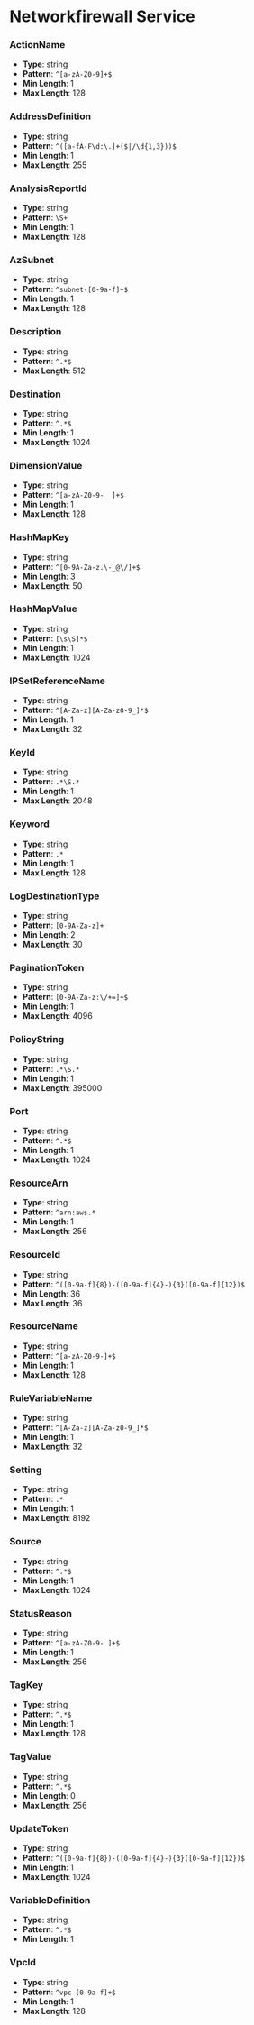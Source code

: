 # Networkfirewall Service

### ActionName
- **Type**: string
- **Pattern**: `^[a-zA-Z0-9]+$`
- **Min Length**: 1
- **Max Length**: 128

### AddressDefinition
- **Type**: string
- **Pattern**: `^([a-fA-F\d:\.]+($|/\d{1,3}))$`
- **Min Length**: 1
- **Max Length**: 255

### AnalysisReportId
- **Type**: string
- **Pattern**: `\S+`
- **Min Length**: 1
- **Max Length**: 128

### AzSubnet
- **Type**: string
- **Pattern**: `^subnet-[0-9a-f]+$`
- **Min Length**: 1
- **Max Length**: 128

### Description
- **Type**: string
- **Pattern**: `^.*$`
- **Max Length**: 512

### Destination
- **Type**: string
- **Pattern**: `^.*$`
- **Min Length**: 1
- **Max Length**: 1024

### DimensionValue
- **Type**: string
- **Pattern**: `^[a-zA-Z0-9-_ ]+$`
- **Min Length**: 1
- **Max Length**: 128

### HashMapKey
- **Type**: string
- **Pattern**: `^[0-9A-Za-z.\-_@\/]+$`
- **Min Length**: 3
- **Max Length**: 50

### HashMapValue
- **Type**: string
- **Pattern**: `[\s\S]*$`
- **Min Length**: 1
- **Max Length**: 1024

### IPSetReferenceName
- **Type**: string
- **Pattern**: `^[A-Za-z][A-Za-z0-9_]*$`
- **Min Length**: 1
- **Max Length**: 32

### KeyId
- **Type**: string
- **Pattern**: `.*\S.*`
- **Min Length**: 1
- **Max Length**: 2048

### Keyword
- **Type**: string
- **Pattern**: `.*`
- **Min Length**: 1
- **Max Length**: 128

### LogDestinationType
- **Type**: string
- **Pattern**: `[0-9A-Za-z]+`
- **Min Length**: 2
- **Max Length**: 30

### PaginationToken
- **Type**: string
- **Pattern**: `[0-9A-Za-z:\/+=]+$`
- **Min Length**: 1
- **Max Length**: 4096

### PolicyString
- **Type**: string
- **Pattern**: `.*\S.*`
- **Min Length**: 1
- **Max Length**: 395000

### Port
- **Type**: string
- **Pattern**: `^.*$`
- **Min Length**: 1
- **Max Length**: 1024

### ResourceArn
- **Type**: string
- **Pattern**: `^arn:aws.*`
- **Min Length**: 1
- **Max Length**: 256

### ResourceId
- **Type**: string
- **Pattern**: `^([0-9a-f]{8})-([0-9a-f]{4}-){3}([0-9a-f]{12})$`
- **Min Length**: 36
- **Max Length**: 36

### ResourceName
- **Type**: string
- **Pattern**: `^[a-zA-Z0-9-]+$`
- **Min Length**: 1
- **Max Length**: 128

### RuleVariableName
- **Type**: string
- **Pattern**: `^[A-Za-z][A-Za-z0-9_]*$`
- **Min Length**: 1
- **Max Length**: 32

### Setting
- **Type**: string
- **Pattern**: `.*`
- **Min Length**: 1
- **Max Length**: 8192

### Source
- **Type**: string
- **Pattern**: `^.*$`
- **Min Length**: 1
- **Max Length**: 1024

### StatusReason
- **Type**: string
- **Pattern**: `^[a-zA-Z0-9- ]+$`
- **Min Length**: 1
- **Max Length**: 256

### TagKey
- **Type**: string
- **Pattern**: `^.*$`
- **Min Length**: 1
- **Max Length**: 128

### TagValue
- **Type**: string
- **Pattern**: `^.*$`
- **Min Length**: 0
- **Max Length**: 256

### UpdateToken
- **Type**: string
- **Pattern**: `^([0-9a-f]{8})-([0-9a-f]{4}-){3}([0-9a-f]{12})$`
- **Min Length**: 1
- **Max Length**: 1024

### VariableDefinition
- **Type**: string
- **Pattern**: `^.*$`
- **Min Length**: 1

### VpcId
- **Type**: string
- **Pattern**: `^vpc-[0-9a-f]+$`
- **Min Length**: 1
- **Max Length**: 128

